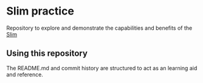 # Slim practice

Repository to explore and demonstrate the capabilities and benefits of the [Slim](https://www.slimframework.com/)

## Using this repository

The README.md and commit history are structured to act as an learning aid and reference. 

